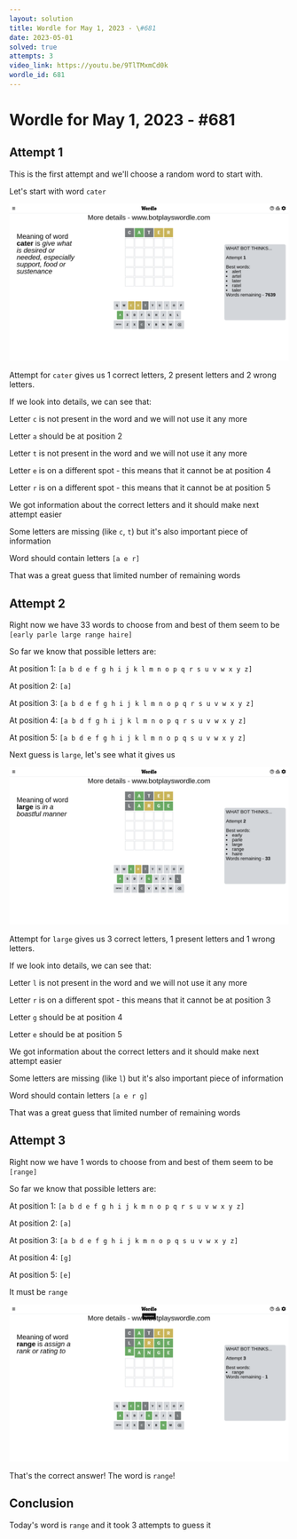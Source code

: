 ```yaml
---
layout: solution
title: Wordle for May 1, 2023 - \#681
date: 2023-05-01
solved: true
attempts: 3
video_link: https://youtu.be/9TlTMxmCd0k
wordle_id: 681
---
```


# Wordle for May 1, 2023 - \#681

## Attempt 1

This is the first attempt and we'll choose a random word to start with.

Let's start with word `cater`

![Attempt 1](2023-05-01/attempt-1.png)

Attempt for `cater` gives us 1 correct letters, 2 present letters and 2 wrong letters.

If we look into details, we can see that:

Letter `c` is not present in the word and we will not use it any more

Letter `a` should be at position 2

Letter `t` is not present in the word and we will not use it any more

Letter `e` is on a different spot - this means that it cannot be at position 4

Letter `r` is on a different spot - this means that it cannot be at position 5

We got information about the correct letters and it should make next attempt easier

Some letters are missing (like `c`, `t`) but it's also important piece of information

Word should contain letters `[a e r]`

That was a great guess that limited number of remaining words



## Attempt 2

Right now we have 33 words to choose from and best of them seem to be `[early parle large range haire]`

So far we know that possible letters are:

At position 1: `[a b d e f g h i j k l m n o p q r s u v w x y z]`

At position 2: `[a]`

At position 3: `[a b d e f g h i j k l m n o p q r s u v w x y z]`

At position 4: `[a b d f g h i j k l m n o p q r s u v w x y z]`

At position 5: `[a b d e f g h i j k l m n o p q s u v w x y z]`

Next guess is `large`, let's see what it gives us

![Attempt 2](2023-05-01/attempt-2.png)

Attempt for `large` gives us 3 correct letters, 1 present letters and 1 wrong letters.

If we look into details, we can see that:

Letter `l` is not present in the word and we will not use it any more

Letter `r` is on a different spot - this means that it cannot be at position 3

Letter `g` should be at position 4

Letter `e` should be at position 5

We got information about the correct letters and it should make next attempt easier

Some letters are missing (like `l`) but it's also important piece of information

Word should contain letters `[a e r g]`

That was a great guess that limited number of remaining words



## Attempt 3

Right now we have 1 words to choose from and best of them seem to be `[range]`

So far we know that possible letters are:

At position 1: `[a b d e f g h i j k m n o p q r s u v w x y z]`

At position 2: `[a]`

At position 3: `[a b d e f g h i j k m n o p q s u v w x y z]`

At position 4: `[g]`

At position 5: `[e]`

It must be `range`

![Attempt 3](2023-05-01/attempt-3.png)

That's the correct answer! The word is `range`!

## Conclusion

Today's word is `range` and it took 3 attempts to guess it

